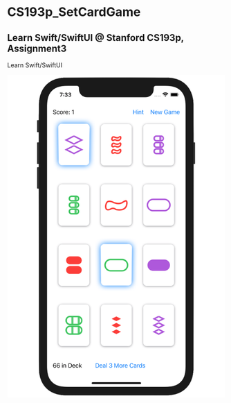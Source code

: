# CS193p_SetCardGame
## Learn Swift/SwiftUI @ Stanford CS193p, Assignment3

Learn Swift/SwiftUI

![Screenshot](screenshot_assignment3.png)
